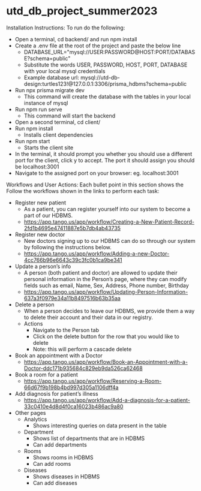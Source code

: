 # utd_db_project_summer2023

Installation Instructions:
To run do the following:

- Open a terminal, cd backend/ and run npm install
- Create a .env file at the root of the project and paste the below line
  - DATABASE_URL="mysql://USER:PASSWORD@HOST:PORT/DATABASE?schema=public"
  - Substitute the words USER, PASSWORD, HOST, PORT, DATABASE with your local mysql credentials
  - Example database url: mysql://utd-db-design:turtles123!@127.0.0.1:3306/prisma_hdbms?schema=public
- Run npx prisma migrate dev
  - This command will create the database with the tables in your local instance of mysql
- Run npm run serve
  - This command will start the backend
- Open a second terminal, cd client/
- Run npm install
  - Installs client dependencies
- Run npm start
  - Starts the client site
- In the terminal, it should prompt you whether you should use a different port for the client, click y to accept. The port it should assign you should be localhost:3001
- Navigate to the assigned port on your browser: eg. localhost:3001

Workflows and User Actions:
Each bullet point in this section shows the Follow the workflows shown in the links to perform each task:

- Register new patient
  - As a patient, you can register yourself into our system to become a part of our HDBMS.
  - https://app.tango.us/app/workflow/Creating-a-New-Patient-Record-2fd1b4695e47411887e5b7db4ab43735
- Register new doctor
  - New doctors signing up to our HDBMS can do so through our system by following the instructions below.
  - https://app.tango.us/app/workflow/Adding-a-new-Doctor-4cc766b96e6643c39c3fc0b1ca9be341
- Update a person’s info
  - A person (both patient and doctor) are allowed to update their personal information in the Person’s page, where they can modify fields such as email, Name, Sex, Address, Phone number, Birthday
  - https://app.tango.us/app/workflow/Updating-Person-Information-637a3f0979e34a11b8497516b63b35aa
- Delete a person
  - When a person decides to leave our HDBMS, we provide them a way to delete their account and their data in our registry.
  - Actions
    - Navigate to the Person tab
    - Click on the delete button for the row that you would like to delete
    - Note: this will perform a cascade delete
- Book an appointment with a Doctor
  - https://app.tango.us/app/workflow/Book-an-Appointment-with-a-Doctor-ddc171b935684c829eb9da526ca62468
- Book a room for a patient
  - https://app.tango.us/app/workflow/Reserving-a-Room-66d67f9b198b4bd997d305a1106dff4a
- Add diagnosis for patient’s illness
  - https://app.tango.us/app/workflow/Add-a-diagnosis-for-a-patient-33c0410e4d8d4f0ca16023b486ac9a80
- Other pages
  - Analytics
    - Shows interesting queries on data present in the table
  - Department
    - Shows list of departments that are in HDBMS
    - Can add departments
  - Rooms
    - Shows rooms in HDBMS
    - Can add rooms
  - Diseases
    - Shows diseases in HDBMS
    - Can add diseases
